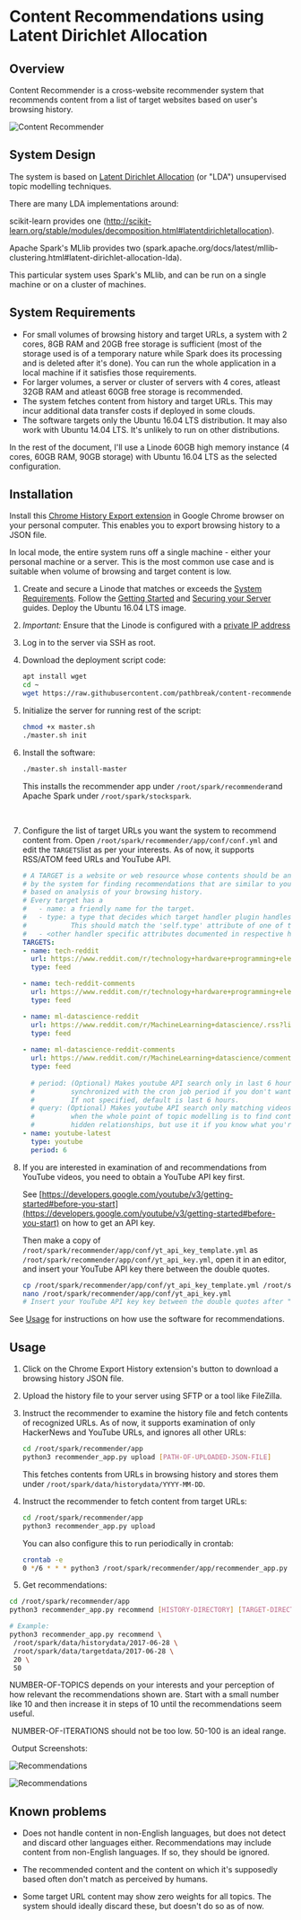 # Content Recommendations using Latent Dirichlet Allocation

## Overview

Content Recommender is a cross-website recommender system that recommends content from a list of target
websites based on user's browsing history. 

![Content Recommender](docs/problem.png)



## System Design

The system is based on [Latent Dirichlet Allocation](https://en.wikipedia.org/wiki/Latent_Dirichlet_allocation) (or "LDA") 
unsupervised  topic modelling techniques.

There are many LDA implementations around: 

scikit-learn provides one (http://scikit-learn.org/stable/modules/decomposition.html#latentdirichletallocation).

Apache Spark's MLlib provides two (spark.apache.org/docs/latest/mllib-clustering.html#latent-dirichlet-allocation-lda).

This particular system uses Spark's MLlib, and can be run on a single machine or on a cluster of machines.



## System Requirements

+ For small volumes of browsing history and target URLs, a system with 2 cores, 8GB RAM and 20GB free storage is sufficient 
  (most of the storage used is of a temporary nature while Spark does its processing and is deleted after it's done). You 
  can run the whole application in a local machine if it satisfies those requirements.
+ For larger volumes, a server or cluster of servers with 4 cores, atleast 32GB RAM and atleast 60GB free storage is recommended. 
+ The system fetches content from history and target URLs. This may incur additional data transfer costs if deployed in some clouds.
+ The software targets only the Ubuntu 16.04 LTS distribution. It may also work with Ubuntu 14.04 LTS. It's unlikely to run on other distributions.

In the rest of the document, I'll use a Linode 60GB high memory instance (4 cores, 60GB RAM, 90GB storage) with Ubuntu 16.04 LTS
as the selected configuration.

## Installation

Install this [Chrome History Export extension](https://chrome.google.com/webstore/detail/history-export/lpmoaclacdaofhlijejogfldmgkdlglj) in Google Chrome browser on your personal computer. This enables you to export browsing history to a JSON file.

 

In local mode, the entire system runs off a single machine - either your personal machine or a server.
This is the most common use case and is suitable when volume of browsing and target content is low.

1. Create and secure a Linode that matches or exceeds the [System Requirements](#system-requirements).
   Follow the [Getting Started](https://www.linode.com/docs/getting-started) and [Securing your Server](https://www.linode.com/docs/security/securing-your-server) guides.
   Deploy the Ubuntu 16.04 LTS image.

2. *Important:* Ensure that the Linode is configured with a [private IP address](https://www.linode.com/docs/networking/remote-access#adding-private-ip-addresses)

3. Log in to the server via SSH as root.

4. Download the deployment script code:
   ```bash
   apt install wget
   cd ~
   wget https://raw.githubusercontent.com/pathbreak/content-recommender-spark-lda/master/deploy/master.sh
   ```

5. Initialize the server for running rest of the script:

   ```bash
   chmod +x master.sh
   ./master.sh init
   ```

6. Install the software:

   ```bash
   ./master.sh install-master
   ```

   This installs the recommender app under `/root/spark/recommender`and Apache Spark under `/root/spark/stockspark`. 

   ​

7. Configure the list of target URLs you want the system to recommend content from. 
   Open `/root/spark/recommender/app/conf/conf.yml` and edit the `TARGETS`list as per your interests. 
   As of now, it supports RSS/ATOM feed URLs and YouTube API.

   ```yaml
   # A TARGET is a website or web resource whose contents should be analyzed
   # by the system for finding recommendations that are similar to your interests
   # based on analysis of your browsing history.
   # Every target has a 
   #   - name: a friendly name for the target.
   #   - type: a type that decides which target handler plugin handles the target.
   #           This should match the 'self.type' attribute of one of the target handlers.
   #   - <other handler specific attributes documented in respective handler's source code>
   TARGETS:
   - name: tech-reddit
     url: https://www.reddit.com/r/technology+hardware+programming+electronics+gadgets/.rss?limit=200
     type: feed

   - name: tech-reddit-comments
     url: https://www.reddit.com/r/technology+hardware+programming+electronics+gadgets/comments.rss?limit=200
     type: feed

   - name: ml-datascience-reddit
     url: https://www.reddit.com/r/MachineLearning+datascience/.rss?limit=200
     type: feed
       
   - name: ml-datascience-reddit-comments
     url: https://www.reddit.com/r/MachineLearning+datascience/comments.rss?limit=200
     type: feed
       
     # period: (Optional) Makes youtube API search only in last 6 hours. This should be 
     #         synchronized with the cron job period if you don't want to miss anything.
     #         If not specified, default is last 6 hours.
     # query: (Optional) Makes youtube API search only matching videos. Kind of pointless
     #         when the whole point of topic modelling is to find content with
     #         hidden relationships, but use it if you know what you're doing.
   - name: youtube-latest
     type: youtube
     period: 6

   ```
   
8. If you are interested in examination of and recommendations from YouTube videos, you need to obtain
   a YouTube API key first. 
   
   See [https://developers.google.com/youtube/v3/getting-started#before-you-start](https://developers.google.com/youtube/v3/getting-started#before-you-start) on how to get an API key.
   
   Then make a copy of `/root/spark/recommender/app/conf/yt_api_key_template.yml` as `/root/spark/recommender/app/conf/yt_api_key.yml`, 
   open it in an editor, and 
   insert your YouTube API key there between the double quotes. 
   
   ```bash
   cp /root/spark/recommender/app/conf/yt_api_key_template.yml /root/spark/recommender/app/conf/yt_api_key.yml
   nano /root/spark/recommender/app/conf/yt_api_key.yml
   # Insert your YouTube API key key between the double quotes after "key":""
   ```


See [Usage](#usage) for instructions on how use the software for recommendations.

## Usage

1. Click on the Chrome Export History extension's button to download a browsing history JSON file.

2. Upload the history file to your server using SFTP or a tool like FileZilla.

3. Instruct the recommender to examine the history file and fetch contents of recognized URLs. 
   As of now, it supports examination of only HackerNews and YouTube URLs, and ignores all other URLs:

   ```bash
   cd /root/spark/recommender/app
   python3 recommender_app.py upload [PATH-OF-UPLOADED-JSON-FILE]
   ```

   This fetches contents from URLs in browsing history  and stores them under `/root/spark/data/historydata/YYYY-MM-DD`.

4. Instruct the recommender to fetch content from target URLs:

   ```bash
   cd /root/spark/recommender/app
   python3 recommender_app.py upload
   ```

   You can also configure this to run periodically in crontab:

   ```bash
   crontab -e
   0 */6 * * * python3 /root/spark/recommender/app/recommender_app.py fetch
   ```

5.  Get recommendations:

   ```bash
   cd /root/spark/recommender/app
   python3 recommender_app.py recommend [HISTORY-DIRECTORY] [TARGET-DIRECTORY] [NUMBER-OF-TOPICS] [NUMBER-OF-ITERATIONS]

   # Example:
   python3 recommender_app.py recommend \
   	/root/spark/data/historydata/2017-06-28 \
   	/root/spark/data/targetdata/2017-06-28 \
   	20 \
   	50
   ```

   NUMBER-OF-TOPICS depends on your interests and your perception of how relevant the recommendations shown are. Start with a small number like 10 and then increase it in steps of 10 until the recommendations seem useful.
   
   ​
   NUMBER-OF-ITERATIONS should not be too low.  50-100 is an ideal range.
   
   ​
   Output Screenshots:

   ![Recommendations](docs/recommendation_screenshot1.png)

   ![Recommendations](docs/recommendation_screenshot2.png)



## Known problems

+ Does not handle content in non-English languages, but does not detect and discard other languages either. 
  Recommendations may include content from non-English languages. If so, they should be ignored.

+ The recommended content and the content on which it's supposedly based often don't match as perceived by 
  humans.

+ Some target URL content may show zero weights for all topics. The system should ideally discard these, but doesn't
  do so as of now. 
